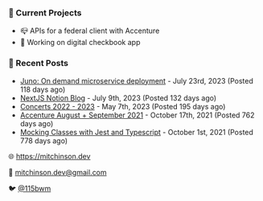 ### 📌 Current Projects
- 📪 APIs for a federal client with Accenture
- 🤑 Working on digital checkbook app

### 📝 Recent Posts

- [Juno: On demand microservice deployment](https://blog.mitchinson.dev/juno) - July 23rd, 2023 (Posted 118 days ago)
- [NextJS Notion Blog](https://blog.mitchinson.dev/blog-2023) - July 9th, 2023 (Posted 132 days ago)
- [Concerts 2022 - 2023](https://blog.mitchinson.dev/concerts-2023) - May 7th, 2023 (Posted 195 days ago)
- [Accenture August + September 2021](https://blog.mitchinson.dev/pillar/aug-sep-21) - October 17th, 2021 (Posted 762 days ago)
- [Mocking Classes with Jest and Typescript](https://blog.mitchinson.dev/jest-typescript-mocks) - October 1st, 2021 (Posted 778 days ago)

🌐 https://mitchinson.dev

💌 mitchinson.dev@gmail.com

🐦 [@115bwm](https://twitter.com/115bwm)